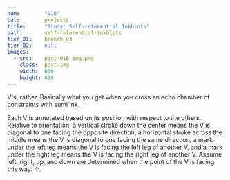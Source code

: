 ```yaml
---
num:        "016"
cat:        projects
title:      "Study: Self-referential Inkblots"
path:       self-referential-inkblots
tier_01:    branch_03
tier_02:    null
images:
  - src:    post-016_img.png
    class:  post-img
    width:  600
    height: 820
---
```

V's, rather. Basically what you get when you cross an echo chamber of constraints with sumi ink.

Each V is annotated based on its position with respect to the others. Relative to orientation, a vertical stroke down the center means the V is diagonal to one facing the opposite direction, a horizontal stroke across the middle means the V is diagonal to one facing the same direction, a mark under the left leg means the V is facing the left leg of another V, and a mark under the right leg means the V is facing the right leg of another V. Assume left, right, up, and down are determined when the point of the V is facing this way: &uarr;.